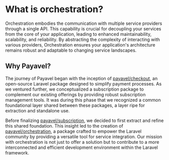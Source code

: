 # What is orchestration?
Orchestration embodies the communication with multiple service providers through a single API. This capability is crucial for decoupling your services from the core of your application, leading to enhanced maintainability, scalability, and reliability. By abstracting the complexity of interacting with various providers, Orchestration ensures your application's architecture remains robust and adaptable to changing service landscapes.

## Why Payavel?
The journey of Payavel began with the inception of [payavel/checkout](https://github.com/payavel/checkout), an open-source Laravel package designed to simplify payment processes. As we ventured further, we conceptualized a subscription package to complement our existing offerings by providing robust subscription management tools. It was during this phase that we recognized a common foundational layer shared between these packages, a layer ripe for extraction and standalone use.

Before finalizing [payavel/subscription](https://github.com/payavel/subscription), we decided to first extract and refine this shared foundation. This insight led to the creation of [payavel/orchestration](https://github.com/payavel/orchestration), a package crafted to empower the Laravel community by providing a versatile tool for service integration. Our mission with orchestration is not just to offer a solution but to contribute to a more interconnected and efficient development environment within the Laravel framework.
